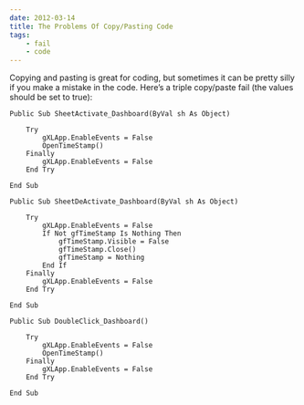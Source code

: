 ```yaml
---
date: 2012-03-14
title: The Problems Of Copy/Pasting Code
tags:
    - fail
    - code
---
```


Copying and pasting is great for coding, but sometimes it can be pretty silly if you make a mistake in the code. Here’s a triple copy/paste fail (the values should be set to true):

``` vbscript
Public Sub SheetActivate_Dashboard(ByVal sh As Object)

    Try
        gXLApp.EnableEvents = False
        OpenTimeStamp()
    Finally
        gXLApp.EnableEvents = False
    End Try

End Sub

Public Sub SheetDeActivate_Dashboard(ByVal sh As Object)

    Try
        gXLApp.EnableEvents = False
        If Not gfTimeStamp Is Nothing Then
            gfTimeStamp.Visible = False
            gfTimeStamp.Close()
            gfTimeStamp = Nothing
        End If
    Finally
        gXLApp.EnableEvents = False
    End Try

End Sub

Public Sub DoubleClick_Dashboard()

    Try
        gXLApp.EnableEvents = False
        OpenTimeStamp()
    Finally
        gXLApp.EnableEvents = False
    End Try

End Sub
```
